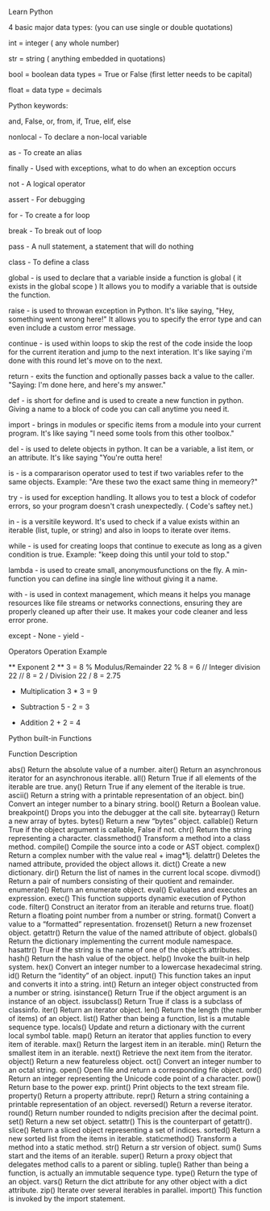 Learn Python

4 basic major data types: (you can use single or double quotations)

int = integer ( any whole number)

str = string ( anything embedded in quotations)

bool = boolean data types = True or False (first letter needs to be capital)

float =  data type = decimals

Python keywords:

and, False, or, from, if, True, elif, else

nonlocal - To declare a non-local variable

as - To create an alias

finally - Used with exceptions, what to do when an exception occurs

not - A logical operator

assert - For debugging

for - To create a for loop

break - To break out of  loop

pass -  A null statement, a statement that will do nothing

class -  To define a class

global - is used to declare that a variable inside a function is global ( it exists in the global scope ) It allows you to modify a variable that is outside the function.

raise - is used to throwan exception in Python. It's like saying, "Hey, something went wrong here!" It allows you to specify the error type and can even include a custom error message. 

continue - is used within loops to skip the rest of the code inside the loop for the current iteration and jump to the next interation. It's like saying i'm done with this round let's move on to the next.

return -  exits the function and optionally passes back a value to the caller. "Saying: I'm done here, and here's my answer."

def - is short for define and is used to create a new function in python. Giving a name to a block of code you can call anytime you need it.

import - brings in modules or specific items from a module into your current program. It's like saying "I need some tools from this other toolbox."

del -  is used to delete objects in python. It can be a variable, a list item, or an attribute. It's like saying "You're outta here!

is - is a compararison operator used to test if two variables refer to the same objects. Example: "Are these two the exact same thing in memeory?"

try - is used for exception handling. It allows you to test a block of codefor errors, so your program doesn't crash unexpectedly. ( Code's saftey net.)

in - is a versitile keyword. It's used to check if a value exists within an iterable (list, tuple, or string) and also in loops to iterate over items.

while -  is used for creating loops that continue to execute as long as a given condition is true. Example: "keep doing this until your told to stop."

lambda - is used to create small, anonymousfunctions on the fly. A min-function you can define ina single line without giving it a name.

with - is used in context management, which means it helps you manage resources like file streams or networks connections, ensuring they are properly cleaned up after their use. It makes your code cleaner and less error prone.

except - 
None - 
yield - 

Operators	Operation	Example

**	Exponent	2 ** 3 = 8
%	Modulus/Remainder	22 % 8 = 6
//	Integer division	22 // 8 = 2
/	Division	22 / 8 = 2.75
*	Multiplication	3 * 3 = 9
-	Subtraction	5 - 2 = 3
+	Addition	2 + 2 = 4

Python built-in Functions

Function	Description


abs()	Return the absolute value of a number.
aiter()	Return an asynchronous iterator for an asynchronous iterable.
all()	Return True if all elements of the iterable are true.
any()	Return True if any element of the iterable is true.
ascii()	Return a string with a printable representation of an object.
bin()	Convert an integer number to a binary string.
bool()	Return a Boolean value.
breakpoint()	Drops you into the debugger at the call site.
bytearray()	Return a new array of bytes.
bytes()	Return a new “bytes” object.
callable()	Return True if the object argument is callable, False if not.
chr()	Return the string representing a character.
classmethod()	Transform a method into a class method.
compile()	Compile the source into a code or AST object.
complex()	Return a complex number with the value real + imag*1j.
delattr()	Deletes the named attribute, provided the object allows it.
dict()	Create a new dictionary.
dir()	Return the list of names in the current local scope.
divmod()	Return a pair of numbers consisting of their quotient and remainder.
enumerate()	Return an enumerate object.
eval()	Evaluates and executes an expression.
exec()	This function supports dynamic execution of Python code.
filter()	Construct an iterator from an iterable and returns true.
float()	Return a floating point number from a number or string.
format()	Convert a value to a “formatted” representation.
frozenset()	Return a new frozenset object.
getattr()	Return the value of the named attribute of object.
globals()	Return the dictionary implementing the current module namespace.
hasattr()	True if the string is the name of one of the object’s attributes.
hash()	Return the hash value of the object.
help()	Invoke the built-in help system.
hex()	Convert an integer number to a lowercase hexadecimal string.
id()	Return the “identity” of an object.
input()	This function takes an input and converts it into a string.
int()	Return an integer object constructed from a number or string.
isinstance()	Return True if the object argument is an instance of an object.
issubclass()	Return True if class is a subclass of classinfo.
iter()	Return an iterator object.
len()	Return the length (the number of items) of an object.
list()	Rather than being a function, list is a mutable sequence type.
locals()	Update and return a dictionary with the current local symbol table.
map()	Return an iterator that applies function to every item of iterable.
max()	Return the largest item in an iterable.
min()	Return the smallest item in an iterable.
next()	Retrieve the next item from the iterator.
object()	Return a new featureless object.
oct()	Convert an integer number to an octal string.
open()	Open file and return a corresponding file object.
ord()	Return an integer representing the Unicode code point of a character.
pow()	Return base to the power exp.
print()	Print objects to the text stream file.
property()	Return a property attribute.
repr()	Return a string containing a printable representation of an object.
reversed()	Return a reverse iterator.
round()	Return number rounded to ndigits precision after the decimal point.
set()	Return a new set object.
setattr()	This is the counterpart of getattr().
slice()	Return a sliced object representing a set of indices.
sorted()	Return a new sorted list from the items in iterable.
staticmethod()	Transform a method into a static method.
str()	Return a str version of object.
sum()	Sums start and the items of an iterable.
super()	Return a proxy object that delegates method calls to a parent or sibling.
tuple()	Rather than being a function, is actually an immutable sequence type.
type()	Return the type of an object.
vars()	Return the dict attribute for any other object with a dict attribute.
zip()	Iterate over several iterables in parallel.
import()	This function is invoked by the import statement.

